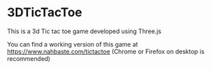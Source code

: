# 3DTicTacToe
 
This is a 3d Tic tac toe game developed using Three.js

You can find a working version of this game at https://www.nahbaste.com/tictactoe
(Chrome or Firefox on desktop is recommended)
